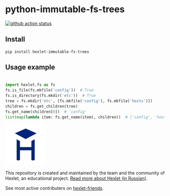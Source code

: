 # python-immutable-fs-trees

[![github action status](https://github.com/hexlet-components/python-immutable-fs-trees/workflows/Python%20CI/badge.svg)](https://github.com/hexlet-components/python-immutable-fs-trees/actions)

## Install

```shell
pip install hexlet-immutable-fs-trees
```

## Usage example

```python

import hexlet.fs as fs
fs.is_file(fs.mkfile('config'))  # True
fs.is_directory(fs.mkdir('etc'))  # True
tree = fs.mkdir('etc', [fs.mkfile('config'), fs.mkfile('hosts')])
children = fs.get_children(tree)
fs.get_name(children[0])  # 'config'
list(map(lambda item: fs.get_name(item), children))  # ['config', 'hosts']
```

[![Hexlet Ltd. logo](https://raw.githubusercontent.com/Hexlet/assets/master/images/hexlet_logo128.png)](https://ru.hexlet.io/pages/about)

This repository is created and maintained by the team and the community of Hexlet, an educational project. [Read more about Hexlet (in Russian)](https://ru.hexlet.io/pages/about?utm_source=github&utm_medium=link&utm_campaign=python-immutable-fs-trees).

See most active contributers on [hexlet-friends](https://friends.hexlet.io/).
